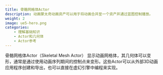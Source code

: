 ```yaml
---
title: 骨骼网格体Actor
description: 动画蒙太奇动画资产可以用于将动画合并至一个资产并通过蓝图控制播放。
weight: 2
image: ue5-hero.png
categories:
    - 理解基础知识
    - Actor和几何体
    - Actor参考
---
```

骨骼网格体Actor（Skeletal Mesh Actor） 显示动画网格体，其几何体可以变形，通常是通过使用动画序列期间的控制点来变形。这些Actor可以从外部3D动画应用程序创建和导出，也可以直接在虚幻引擎中编程来实现。